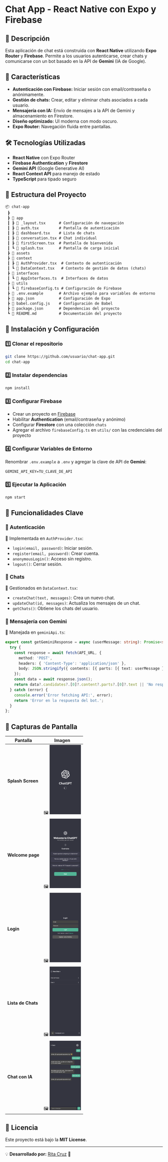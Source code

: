 # Chat App - React Native con Expo y Firebase

## 📌 Descripción
Esta aplicación de chat está construida con **React Native** utilizando **Expo Router** y **Firebase**. Permite a los usuarios autenticarse, crear chats y comunicarse con un bot basado en la API de **Gemini** (IA de Google).

## 🚀 Características
- **Autenticación con Firebase:** Iniciar sesión con email/contraseña o anónimamente.
- **Gestión de chats:** Crear, editar y eliminar chats asociados a cada usuario.
- **Mensajería con IA:** Envío de mensajes a la API de Gemini y almacenamiento en Firestore.
- **Diseño optimizado:** UI moderna con modo oscuro.
- **Expo Router:** Navegación fluida entre pantallas.

## 🛠 Tecnologías Utilizadas
- **React Native** con Expo Router
- **Firebase Authentication** y **Firestore**
- **Gemini API** (Google Generative AI)
- **React Context API** para manejo de estado
- **TypeScript** para tipado seguro

## 📂 Estructura del Proyecto
```
📦 chat-app
 ┣
 ┣ 📂 app
 ┃ ┣ 📜 _layout.tsx      # Configuración de navegación
 ┃ ┣ 📜 auth.tsx         # Pantalla de autenticación
 ┃ ┣ 📜 dashboard.tsx    # Lista de chats
 ┃ ┣ 📜 conversation.tsx # Chat individual
 ┃ ┣ 📜 firstScreen.tsx  # Pantalla de bienvenida
 ┃ ┗ 📜 splash.tsx       # Pantalla de carga inicial
 ┣ 📂 assets
 ┣ 📂 context
 ┃ ┣ 📜 AuthProvider.tsx  # Contexto de autenticación
 ┃ ┗ 📜 DataContext.tsx   # Contexto de gestión de datos (chats)
 ┣ 📂 interfaces
 ┃ ┗ 📜 AppInterfaces.ts  # Interfaces de datos
 ┣ 📂 utils
 ┃ ┗ 📜 firebaseConfig.ts # Configuración de Firebase
 ┣ 📜 .env.example       # Archivo ejemplo para variables de entorno
 ┣ 📜 app.json           # Configuración de Expo
 ┣ 📜 babel.config.js    # Configuración de Babel
 ┣ 📜 package.json       # Dependencias del proyecto
 ┗ 📜 README.md          # Documentación del proyecto
```

## 🔧 Instalación y Configuración
### 1️⃣ Clonar el repositorio
```sh
git clone https://github.com/usuario/chat-app.git
cd chat-app
```
### 2️⃣ Instalar dependencias
```sh
npm install
```
### 3️⃣ Configurar Firebase
- Crear un proyecto en [Firebase](https://console.firebase.google.com/)
- Habilitar **Authentication** (email/contraseña y anónimo)
- Configurar **Firestore** con una colección `chats`
- Agregar el archivo `firebaseConfig.ts` en `utils/` con las credenciales del proyecto

### 4️⃣ Configurar Variables de Entorno
Renombrar `.env.example` a `.env` y agregar la clave de API de **Gemini**:
```
GEMINI_API_KEY=TU_CLAVE_DE_API
```

### 5️⃣ Ejecutar la Aplicación
```sh
npm start
```

## 📌 Funcionalidades Clave
### 🔹 Autenticación
📌 Implementada en `AuthProvider.tsx`:
- `login(email, password)`: Iniciar sesión.
- `register(email, password)`: Crear cuenta.
- `anonymousLogin()`: Acceso sin registro.
- `logout()`: Cerrar sesión.

### 🔹 Chats
📌 Gestionados en `DataContext.tsx`:
- `createChat(text, messages)`: Crea un nuevo chat.
- `updateChat(id, messages)`: Actualiza los mensajes de un chat.
- `getChats()`: Obtiene los chats del usuario.

### 🔹 Mensajería con Gemini
📌 Manejada en `geminiApi.ts`:
```ts
export const getGeminiResponse = async (userMessage: string): Promise<string> => {
  try {
    const response = await fetch(API_URL, {
      method: 'POST',
      headers: { 'Content-Type': 'application/json' },
      body: JSON.stringify({ contents: [{ parts: [{ text: userMessage }] }] })
    });
    const data = await response.json();
    return data?.candidates?.[0]?.content?.parts?.[0]?.text || 'No response received.';
  } catch (error) {
    console.error('Error fetching API:', error);
    return 'Error en la respuesta del bot.';
  }
};
```

## 🎨 Capturas de Pantalla
| Pantalla | Imagen |
|----------|--------|
| **Splash Screen** | 🖼️ <img src="assets/images/splash.png" width="100"/> |
| **Welcome page** | 🖼️ <img src="assets/images/welcome_page.png" width="100"/> |
| **Login** | 🖼️ <img src="assets/images/login.png" width="100"/> |
| **Lista de Chats** | 🖼️ <img src="assets/images/lista_chats.png" width="100"/> |
| **Chat con IA** | 🖼️ <img src="assets/images/chats_con_ai.png" width="100"/> |

## 📜 Licencia
Este proyecto está bajo la **MIT License**.

---
💡 **Desarrollado por:** [Rita Cruz](https://github.com/ritatrcr) 🚀

